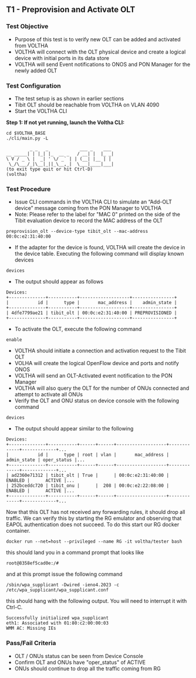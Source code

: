 ## T1 - Preprovision and Activate OLT

### Test Objective

* Purpose of this test is to verify new OLT can be added and activated from VOLTHA
* VOLTHA will connect with the OLT physical device and create a
  logical device with initial ports in its data store
* VOLTHA will send Event notifications to ONOS and PON Manager for the newly added OLT

### Test Configuration

* The test setup is as shown in earlier sections
* Tibit OLT should be reachable from VOLTHA on VLAN 4090
* Start the VOLTHA CLI

**Step 1: If not yet running, launch the Voltha CLI:**

```
cd $VOLTHA_BASE
./cli/main.py -L
```

```
         _ _   _            ___ _    ___
__ _____| | |_| |_  __ _   / __| |  |_ _|
\ V / _ \ |  _| ' \/ _` | | (__| |__ | |
 \_/\___/_|\__|_||_\__,_|  \___|____|___|
(to exit type quit or hit Ctrl-D)
(voltha)
```

### Test Procedure

* Issue CLI commands in the VOLTHA CLI to simulate an “Add-OLT device”
  message coming from the PON Manager to VOLTHA
* Note: Please refer to the label for "MAC 0" printed on the side of
  the Tibit evaluation device to record the MAC address of the OLT

```
preprovision_olt --device-type tibit_olt --mac-address 00:0c:e2:31:40:00
```

* If the adapter for the device is found, VOLTHA will create the
  device in the device table. Executing the following command will
  display known devices

```
devices
```

* The output should appear as follows

```
Devices:
+--------------+-----------+-------------------+----------------+
|           id |      type |       mac_address |    admin_state |
+--------------+-----------+-------------------+----------------+
| 4dfe7799ae21 | tibit_olt | 00:0c:e2:31:40:00 | PREPROVISIONED |
+--------------+-----------+-------------------+----------------+
```

* To activate the OLT, execute the following command

```
enable
```
* VOLTHA should initiate a connection and activation request to the Tibit OLT
* VOLHA will create the logical OpenFlow device and ports and notify ONOS
* VOLTHA will send an OLT-Activated event notification to the PON Manager
* VOLTHA will also query the OLT for the number of ONUs connected and attempt
to activate all ONUs
* Verify the OLT and ONU status on device console with the following command

```
devices
```
* The output should appear similar to the following

```
Devices:
+--------------+-----------+------+------+-------------------+-------------+-------------+...
|           id |      type | root | vlan |       mac_address | admin_state | oper_status |...
+--------------+-----------+------+------+-------------------+-------------+-------------+...
| ad2360e71312 | tibit_olt | True |      | 00:0c:e2:31:40:00 |     ENABLED |      ACTIVE |...
| 252bceddc720 | tibit_onu |      |  208 | 00:0c:e2:22:08:00 |     ENABLED |      ACTIVE |...
+--------------+-----------+------+------+-------------------+-------------+-------------+...
```

Now that this OLT has not received any forwarding rules, it should
drop all traffic. We can verify this by starting the RG emulator and
observing that EAPOL authentication does not succeed. To do this start
our RG docker container.

```
docker run --net=host --privileged --name RG -it voltha/tester bash
```

this should land you in a command prompt that looks like

```
root@8358ef5cad0e:/#
```

and at this prompt issue the following command

```
/sbin/wpa_supplicant -Dwired -ieno4.2023 -c /etc/wpa_supplicant/wpa_supplicant.conf
```

this should hang with the following output. You will need to interrupt it with Ctrl-C.

```
Successfully initialized wpa_supplicant
eth1: Associated with 01:80:c2:00:00:03
WMM AC: Missing IEs
```

### Pass/Fail Criteria

* OLT / ONUs status can be seen from Device Console
* Confirm OLT and ONUs have "oper_status" of ACTIVE
* ONUs should continue to drop all the traffic coming from RG
